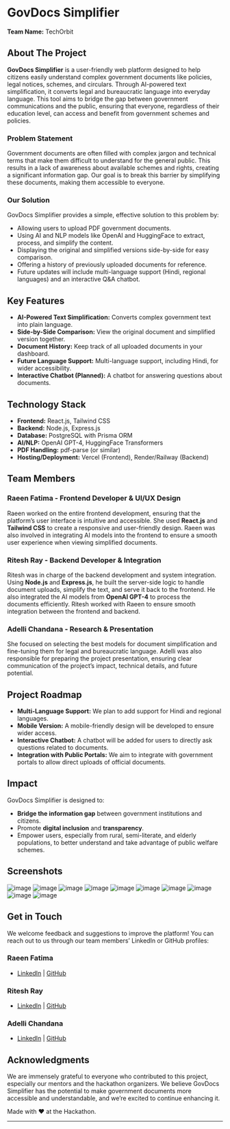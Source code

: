 # **GovDocs Simplifier**  
**Team Name:** TechOrbit

## **About The Project**
**GovDocs Simplifier** is a user-friendly web platform designed to help citizens easily understand complex government documents like policies, legal notices, schemes, and circulars. Through AI-powered text simplification, it converts legal and bureaucratic language into everyday language. This tool aims to bridge the gap between government communications and the public, ensuring that everyone, regardless of their education level, can access and benefit from government schemes and policies.

### **Problem Statement**
Government documents are often filled with complex jargon and technical terms that make them difficult to understand for the general public. This results in a lack of awareness about available schemes and rights, creating a significant information gap. Our goal is to break this barrier by simplifying these documents, making them accessible to everyone.

### **Our Solution**
GovDocs Simplifier provides a simple, effective solution to this problem by:
- Allowing users to upload PDF government documents.
- Using AI and NLP models like OpenAI and HuggingFace to extract, process, and simplify the content.
- Displaying the original and simplified versions side-by-side for easy comparison.
- Offering a history of previously uploaded documents for reference.
- Future updates will include multi-language support (Hindi, regional languages) and an interactive Q&A chatbot.

## **Key Features**
- **AI-Powered Text Simplification:** Converts complex government text into plain language.
- **Side-by-Side Comparison:** View the original document and simplified version together.
- **Document History:** Keep track of all uploaded documents in your dashboard.
- **Future Language Support:** Multi-language support, including Hindi, for wider accessibility.
- **Interactive Chatbot (Planned):** A chatbot for answering questions about documents.

## **Technology Stack**
- **Frontend:** React.js, Tailwind CSS
- **Backend:** Node.js, Express.js
- **Database:** PostgreSQL with Prisma ORM
- **AI/NLP:** OpenAI GPT-4, HuggingFace Transformers
- **PDF Handling:** pdf-parse (or similar)
- **Hosting/Deployment:** Vercel (Frontend), Render/Railway (Backend)

## **Team Members**

### **Raeen Fatima** - Frontend Developer & UI/UX Design  
Raeen worked on the entire frontend development, ensuring that the platform’s user interface is intuitive and accessible. She used **React.js** and **Tailwind CSS** to create a responsive and user-friendly design. Raeen was also involved in integrating AI models into the frontend to ensure a smooth user experience when viewing simplified documents.

### **Ritesh Ray** - Backend Developer & Integration  
Ritesh was in charge of the backend development and system integration. Using **Node.js** and **Express.js**, he built the server-side logic to handle document uploads, simplify the text, and serve it back to the frontend. He also integrated the AI models from **OpenAI GPT-4**  to process the documents efficiently. Ritesh worked with Raeen to ensure smooth integration between the frontend and backend.

### **Adelli Chandana** - Research & Presentation  
 She focused on selecting the best models for document simplification and fine-tuning them for legal and bureaucratic language. Adelli was also responsible for preparing the project presentation, ensuring clear communication of the project’s impact, technical details, and future potential.

## **Project Roadmap**
- **Multi-Language Support:** We plan to add support for Hindi and regional languages.
- **Mobile Version:** A mobile-friendly design will be developed to ensure wider access.
- **Interactive Chatbot:** A chatbot will be added for users to directly ask questions related to documents.
- **Integration with Public Portals:** We aim to integrate with government portals to allow direct uploads of official documents.

## **Impact**
GovDocs Simplifier is designed to:
- **Bridge the information gap** between government institutions and citizens.
- Promote **digital inclusion** and **transparency**.
- Empower users, especially from rural, semi-literate, and elderly populations, to better understand and take advantage of public welfare schemes.

## **Screenshots**
![image](https://github.com/user-attachments/assets/2dabe7f1-b4af-4963-a368-94d41b298d6b)
![image](https://github.com/user-attachments/assets/1d94ebc4-aed0-4ec7-ae93-eb5a9caf29cb)
![image](https://github.com/user-attachments/assets/07b19899-e82b-4fa0-a444-1e2d7b7adaf7)
![image](https://github.com/user-attachments/assets/0e83596d-a4ab-498a-abd8-25ab28dbfe9c)
![image](https://github.com/user-attachments/assets/411ab7f2-0760-435f-9201-17f46f30deb4)
![image](https://github.com/user-attachments/assets/bea7a01a-27fc-49ce-bbb7-b90c4c617ace)
![image](https://github.com/user-attachments/assets/dfd14b40-c7bb-45bc-a705-2d510833fc31)
![image](https://github.com/user-attachments/assets/cd299c5f-f5f5-40ed-81aa-ba39c32c3468)
![image](https://github.com/user-attachments/assets/f797a93f-5651-4662-82d9-a3ec44251011)
![image](https://github.com/user-attachments/assets/ab6ee7f9-e621-4a17-92e7-1218bea58494)






## **Get in Touch**
We welcome feedback and suggestions to improve the platform! You can reach out to us through our team members’ LinkedIn or GitHub profiles:

### **Raeen Fatima**  
- [LinkedIn](https://www.linkedin.com/in/raeen-saifi-a8b6172a8/) | [GitHub](https://github.com/raeen-fatima)

### **Ritesh Ray**  
- [LinkedIn](https://www.linkedin.com/in/ritesh-ray-682056319/) | [GitHub](https://github.com/Thatcoderboy01)

### **Adelli Chandana**  
- [LinkedIn](https://www.linkedin.com/in/chandana-adelli-7bb557299/) | [GitHub](https://github.com/Chandana-code113)

## **Acknowledgments**
We are immensely grateful to everyone who contributed to this project, especially our mentors and the hackathon organizers. We believe GovDocs Simplifier has the potential to make government documents more accessible and understandable, and we’re excited to continue enhancing it.


Made with ❤️ at the Hackathon.

---

